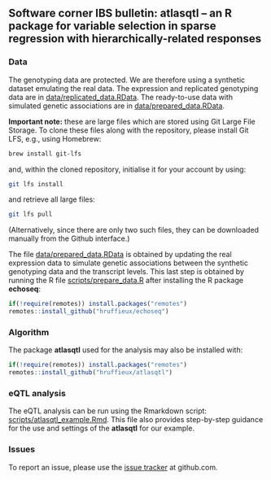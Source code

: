 ## Software corner IBS bulletin: atlasqtl – an R package for variable selection in sparse regression with hierarchically-related responses

### Data

The genotyping data are protected. We are therefore using a synthetic dataset emulating the real data. 
The expression and replicated genotyping data are in 
[data/replicated_data.RData](https://github.com/hruffieux/bayesian_variable_selection_book_chapter/blob/master/data/replicated_data.RData). The ready-to-use data with simulated genetic associations are in 
[data/prepared_data.RData](https://github.com/hruffieux/bayesian_variable_selection_book_chapter/blob/master/data/prepared_data.RData).

**Important note:** these are large files which are stored using Git Large File Storage. To clone these
files along with the repository, please install Git LFS, e.g., using Homebrew:

``` bash
brew install git-lfs
```

and, within the cloned repository, initialise it for your account by using:

``` bash
git lfs install
```

and retrieve all large files:

``` bash
git lfs pull
```

(Alternatively, since there are only two such files, they can be downloaded manually from the Github interface.)

The file [data/prepared_data.RData](https://github.com/hruffieux/software_corner_ibs_bulletin/blob/master/data/prepared_data.RData) 
is obtained by updating the real expression data to simulate genetic associations between the synthetic 
genotyping data and the transcript levels. This last step is obtained by running the R file 
[scripts/prepare_data.R](https://github.com/hruffieux/software_corner_ibs_bulletin/blob/master/scripts/prepare_data.R) 
after installing the R package **echoseq**:

```R
if(!require(remotes)) install.packages("remotes")
remotes::install_github("hruffieux/echoseq")
```

### Algorithm

The package **atlasqtl** used for the analysis may also be installed with:
 
```R
if(!require(remotes)) install.packages("remotes")
remotes::install_github("hruffieux/atlasqtl")
```

### eQTL analysis

The eQTL analysis can be run using the Rmarkdown script: 
[scripts/atlasqtl_example.Rmd](https://github.com/hruffieux/software_corner_ibs_bulletin/blob/master/scripts/atlasqtl_example.Rmd). 
This file also provides step-by-step guidance for the use and settings of the **atlasqtl** for our example.

### Issues

To report an issue, please use the 
[issue tracker](https://github.com/hruffieux/software_corner_ibs_bulletin/issues) 
at github.com.